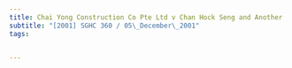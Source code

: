 ```yaml
---
title: Chai Yong Construction Co Pte Ltd v Chan Hock Seng and Another 
subtitle: "[2001] SGHC 360 / 05\_December\_2001"
tags:


---
```


